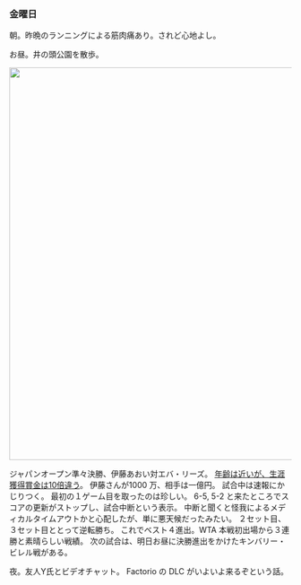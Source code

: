 ### 金曜日

朝。昨晩のランニングによる筋肉痛あり。されど心地よし。

お昼。井の頭公園を散歩。

<img src="https://i.imgur.com/sFkh9k4.jpeg" width="700">

ジャパンオープン準々決勝、伊藤あおい対エバ・リーズ。
[年齢は近いが、生涯獲得賞金は10倍違う](https://www.wtatennis.com/tournament/405/osaka/2024/scores/LS004#headtohead)。
伊藤さんが1000 万、相手は一億円。
試合中は速報にかじりつく。
最初の１ゲーム目を取ったのは珍しい。
6-5, 5-2 と来たところでスコアの更新がストップし、試合中断という表示。
中断と聞くと怪我によるメディカルタイムアウトかと心配したが、単に悪天候だったみたい。
２セット目、３セット目ととって逆転勝ち。
これでベスト４進出。WTA 本戦初出場から３連勝と素晴らしい戦績。
次の試合は、明日お昼に決勝進出をかけたキンバリー・ビレル戦がある。

夜。友人Y氏とビデオチャット。
Factorio の DLC がいよいよ来るぞという話。
